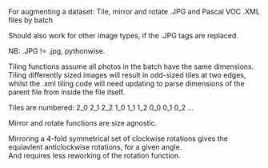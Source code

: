 For augmenting a dataset: Tile, mirror and rotate .JPG and Pascal VOC .XML files by batch

Should also work for other image types, if the .JPG tags are replaced.  

NB: .JPG != .jpg, pythonwise.

Tiling functions assume all photos in the batch have the same dimensions.  Tiling differently sized images will result in odd-sized tiles at two edges, whilst the .xml tiling code will need updating to parse dimensions of the parent file from inside the file itself.

Tiles are numbered:  2_0   2_1   2_2
                     1_0   1_1   1_2
                     0_0   0_1   0_2   ...

Mirror and rotate functions are size agnostic.

Mirroring a 4-fold symmetrical set of clockwise rotations gives the equiavlent anticlockwise rotations, for a given angle.  
And requires less reworking of the rotation function.
